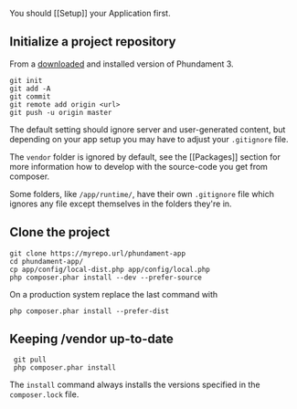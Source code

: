 You should [[Setup]] your Application first.

## Initialize a project repository

From a [downloaded](https://github.com/phundament/app/tags) and installed version of Phundament 3.

    git init
    git add -A
    git commit
    git remote add origin <url>
    git push -u origin master

The default setting should ignore server and user-generated content, but depending on your app setup you may have to adjust your `.gitignore` file.

The `vendor` folder is ignored by default, see the [[Packages]] section for more information how to develop with the source-code you get from composer.

Some folders, like `/app/runtime/`, have their own `.gitignore` file which ignores any file except themselves in the folders they're in.

## Clone the project

    git clone https://myrepo.url/phundament-app
    cd phundament-app/
    cp app/config/local-dist.php app/config/local.php
    php composer.phar install --dev --prefer-source

On a production system replace the last command with

    php composer.phar install --prefer-dist

## Keeping /vendor up-to-date

     git pull
     php composer.phar install

The `install` command always installs the versions specified in the `composer.lock` file.